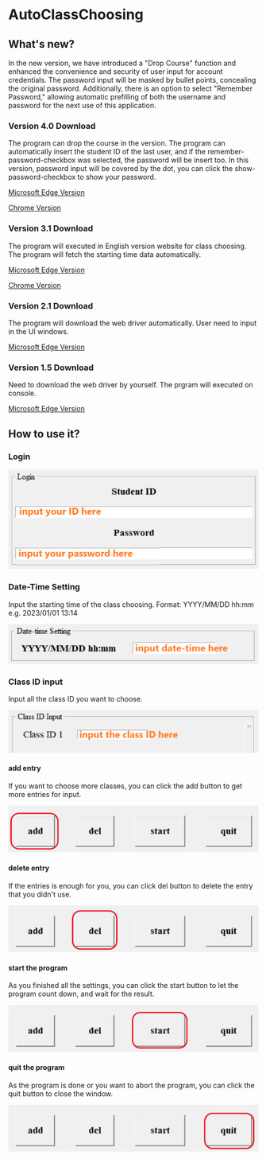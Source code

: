 # AutoClassChoosing

## What's new?

In the new version, we have introduced a "Drop Course" function and enhanced the convenience and security of user input for account credentials. The password input will be masked by bullet points, concealing the original password. Additionally, there is an option to select "Remember Password," allowing automatic prefilling of both the username and password for the next use of this application.

### Version 4.0 Download

The program can drop the course in the version.
The program can automatically insert the student ID of the last user, and if the remember-password-checkbox was selected, the password will be insert too.
In this version, password input will be covered by the dot, you can click the show-password-checkbox to show your password.

[Microsoft Edge Version](https://www.dropbox.com/scl/fi/z49vwfrbhcz4c1zdyk0xr/v4.0-edge.rar?rlkey=dkkad4znzkubbr5xsdz9eqjvd&dl=1)

[Chrome Version](https://www.dropbox.com/scl/fi/0q8z832aneku6fn9dndxf/v4.0-chrome.rar?rlkey=ta169zl78ou1acdj1saaxv03m&dl=1)

### Version 3.1 Download

The program will executed in English version website for class choosing.
The program will fetch the starting time data automatically.

[Microsoft Edge Version](https://www.dropbox.com/scl/fi/l4lkxh5h7h6klajqqf1od/v3.1-edge.rar?rlkey=ank0k3bfglx3dzxnkb6cirr41&dl=1)

[Chrome Version](https://www.dropbox.com/scl/fi/q9d3yvuq8amts008ywfzz/v3.1-chrome.rar?rlkey=hiqf1bgq0z5t1bpwd181gcrzp&dl=1)

### Version 2.1 Download

The program will download the web driver automatically.
User need to input in the UI windows.

[Microsoft Edge Version](https://www.dropbox.com/s/65dk1a7q19ch8sj/v.2.1-edge.rar?raw=1)

### Version 1.5 Download

Need to download the web driver by yourself.
The prgram will executed on console.

[Microsoft Edge Version](https://www.dropbox.com/s/1uwnen71ak74tls/v.1.5-edge.rar?raw=1)

## How to use it?

### Login

![](./md/login_input.png)

### Date-Time Setting

Input the starting time of the class choosing.
Format: YYYY/MM/DD hh:mm
e.g. 2023/01/01 13:14

![](./md/date-time_input.png)

### Class ID input

Input all the class ID you want to choose.

![](./md/class-id_input.png)

#### add entry

If you want to choose more classes, you can click the add button to get more entries for input.

![](./md/add.png)

#### delete entry

If the entries is enough for you, you can click del button to delete the entry that you didn't use.

![](./md/del.png)

#### start the program

As you finished all the settings, you can click the start button to let the program count down, and wait for the result.

![](./md/start.png)

#### quit the program

As the program is done or you want to abort the program, you can click the quit button to close the window.

![](./md/quit.png)

